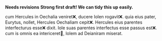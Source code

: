 **Needs revisions**
**Strong first draft!  We can tidy this up easily.**


cum Hercules in Oechalia veniret❌, ducere Iolen rogavit❌. quia eius pater, Eurytus, nollet, Hercules Oechaliam cepit❌. Hercules eius parentes interfecturus esse❌ dixit. Iole suas parentes interfectus esse passus est❌. cum is omnis ea intericeret🤔, Iolem ad Deianiram miserat.
